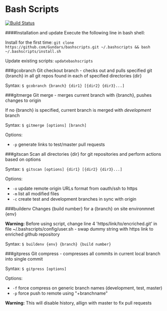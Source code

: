 Bash Scripts
===========
[![Build Status](https://travis-ci.org/Gundars/bashscripts.png?branch=master)](https://travis-ci.org/Gundars/bashscripts)

####Installation and update
Execute the following line in bash shell:

Install for the first time: 
`git clone https://github.com/Gundars/bashscripts.git ~/.bashscripts && bash ~/.bashscripts/install.sh`

Update existing scripts: 
`updatebashscripts`

###gcobranch
Git checkout branch - checks out and pulls specified git {branch} in all git repos found in each of specified directories {dir}

Syntax: `$ gcobranch {branch} {dir1} [{dir2} {dir3}...]`

###gitmerge
Git merge - merges current branch with {branch}, pushes changes to origin

If no {branch} is specified, current branch is merged with *development* branch

Syntax: `$ gitmerge [options] [branch]`

Options:
- `-p`  generate links to test/master pull requests

###gitscan
Scan all directories {dir} for git repositories and perform actions based on options

Syntax: `$ gitscan [options] {dir1} [{dir2} {dir3}...]`

Options:
- `-o`  update remote origin URLs format from oauth/ssh to https
- `-m`  list all modified files
- `-c`  create test and development branches in sync with origin

###buildenv
Changes {build number} for a {branch} on site environmnet {env}

**Warning:** Before using script, change line 4 'https/link/to/encriched.git' in file ~/.bashscripts/config/user.sh - swap dummy string with https link to enriched github repository

Syntax: `$ buildenv {env} {branch} {build number}`

###gitpress
Git compress - compresses all commits in current local branch into single commit

Syntax: `$ gitpress [options]`

Options:
- `-f`  force compress on generic branch names (development, test, master)
- `-p`  force push to remote using "+branchname"

**Warning:** This will disable history, allign with master to fix pull requests

